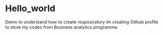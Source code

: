 # Hello_world
Demo to understand how to create resposiratory
Im creating Github profile to store my codes from Business analytics programme.
